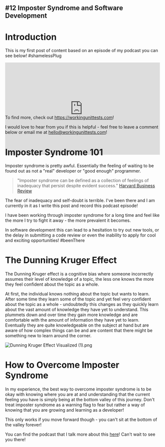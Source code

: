 ## #12 Imposter Syndrome and Software Development

# Introduction
This is my first post of content based on an episode of my podcast you can see below! #shamelessPlug 

<iframe src="https://anchor.fm/workingunittests/embed/episodes/12-Imposter-Syndrome-and-Software-Development-e1d3b5o" height="300px" width="100%" frameborder="0" style="overflow:hidden; min-height: 300px; margin-bottom: -9rem;" allow="autoplay; clipboard-write; encrypted-media; fullscreen; picture-in-picture"></iframe>

To find more, check out https://workingunittests.com!

I would love to hear from you if this is helpful - feel free to leave a comment below or email me at hello@workingunittests.com! 

# Imposter Syndrome 101
Imposter syndrome is pretty awful. Essentially the feeling of waiting to be found out as not a "real" developer or "good enough" programmer. 

>"Imposter syndrome can be defined as a collection of feelings of inadequacy that persist despite evident success." [Harvard Business Review](https://hbr.org/2008/05/overcoming-imposter-syndrome#:~:text=It%20starts%20with%20recognising%20it%20in%20yourself%20and%20others.%20Imposter%20syndrome%20can%20be%20defined%20as%20a%20collection%20of%20feelings%20of%20inadequacy%20that%20persist%20despite%20evident%20success.) 

The fear of inadequacy and self-doubt is terrible. I've been there and I am currently in it as I write this post and record this podcast episode!

I have been working through imposter syndrome for a long time and feel like the more I try to fight it away - the more prevalent it becomes. 

In software development this can lead to a hesitation to try out new tools, or the delay in submitting a code review or even the inability to apply for cool and exciting opportunities! #beenThere

# The Dunning Kruger Effect

The Dunning Kruger effect is a cognitive bias where someone incorrectly assumes their level of knowledge of a topic, the less one knows the more they feel confident about the topic as a whole. 

At first, the individual knows nothing about the topic but wants to learn. After some time they learn some of the topic and yet feel very confident about the topic as a whole - undoubtedly this changes as they quickly learn about the vast amount of knowledge they have yet to understand. This plummets down and over time they gain more knowledge and are comfortable with the amount of information they have yet to learn. Eventually they are quite knowledgeable on the subject at hand but are aware of how complex things can be and are content that there might be something new to learn around the corner. 

![Dunning Kruger Effect Visualized (1).png](https://cdn.hashnode.com/res/hashnode/image/upload/v1642463907433/2cifdwdO7.png)

# How to Overcome Imposter Syndrome

In my experience, the best way to overcome imposter syndrome is to be okay with knowing where you are at and understanding that the current feeling you have is simply being at the bottom valley of this journey. Don't treat imposter syndrome as a warning flag to fear but rather a way of knowing that you are growing and learning as a developer!

This only works if you move forward though - you can't sit at the bottom of the valley forever! 

You can find the podcast that I talk more about this [here](https://anchor.fm/workingunittests/episodes/12-Imposter-Syndrome-and-Software-Development-e1d3b5o)! Can't wait to see you there!